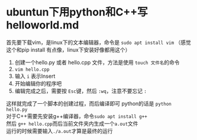 # ubuntun下用python和C++写helloworld.md

首先要下载vim，是linux下的文本编辑器，命令是 `sudo apt install vim` （感觉这个和pip install 有点像，linux下安装好像都用这个）
1. 创建一个hello.py 或者 hello.cpp 文件，方法是使用 `touch 文件名`的命令  
2. `vim hello.cpp`
3. 输入 `i` 表示Insert  
4. 开始编辑你的程序吧
5. 编辑完成之后，需要按 `Esc`键，然后 `:wq`，注意不要忘记 `:`

这样就完成了一个脚本的创建过程，而后编译即可
python的话是 `python hello.py`  
对于C++需要先安装g++编译器，命令`sudo apt install g++`  
然后 `g++ hello.cpp`而后当前文件夹内生成一个`a.out`文件    
运行的时候需要输入`./a.out`才算是最终的运行
